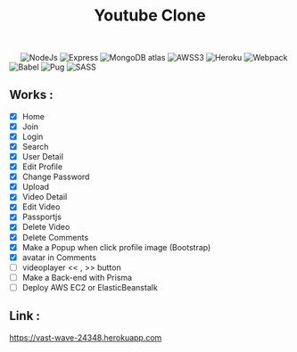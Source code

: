 <h1 align="center"> Youtube Clone </h1> <br>

&nbsp;&nbsp;&nbsp;&nbsp;
![NodeJs](https://img.shields.io/badge/Node.js-V10.16.0-success.svg)
![Express](https://img.shields.io/badge/Express-4.16.4-brightgreen.svg)
![MongoDB atlas](https://img.shields.io/badge/MongoDB-atlas-ff69b4.svg)
![AWSS3](https://img.shields.io/badge/AWS-S3-lightgrey.svg)
![Heroku](https://img.shields.io/badge/Server-Heroku-blue.svg)
![Webpack](https://img.shields.io/badge/Webpack-4.35.2-purple.svg)
![Babel](https://img.shields.io/badge/Babel-7.4.5-bb2f2a.svg)
![Pug](https://img.shields.io/badge/Pug-2.0.3-e7e7e7.svg)
![SASS](https://img.shields.io/badge/SASS-4.12.0-3498db.svg)

## Works : 

- [X] Home
- [X] Join
- [X] Login
- [X] Search
- [X] User Detail
- [X] Edit Profile
- [X] Change Password
- [X] Upload
- [X] Video Detail
- [X] Edit Video
- [X] Passportjs
- [X] Delete Video
- [X] Delete Comments
- [X] Make a Popup when click profile image (Bootstrap)
- [X] avatar in Comments
- [ ] videoplayer << , >> button
- [ ] Make a Back-end with Prisma
- [ ] Deploy AWS EC2 or ElasticBeanstalk

## Link :
https://vast-wave-24348.herokuapp.com
